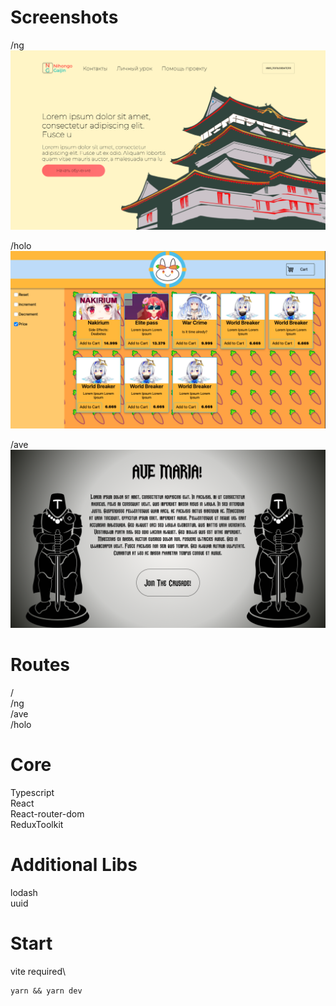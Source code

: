 # Screenshots
/ng
![alt text](https://github.com/Astra-Sattelite/prototypes/blob/master/src/assets/screenshots/nihongo.png?raw=true)

/holo
![alt text](https://github.com/Astra-Sattelite/prototypes/blob/master/src/assets/screenshots/holostorev6.png?raw=true)

/ave
![alt text](https://github.com/Astra-Sattelite/prototypes/blob/master/src/assets/screenshots/ave.png?raw=true)

# Routes
/\
/ng\
/ave\
/holo

# Core
Typescript\
React\
React-router-dom\
ReduxToolkit

# Additional Libs
lodash\
uuid

# Start
vite required\
```
yarn && yarn dev
```